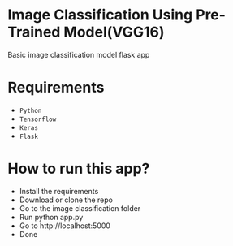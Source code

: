 # Image Classification Using Pre-Trained Model(VGG16)
Basic image classification model flask app 

# Requirements 
-   `Python`
- `Tensorflow`
-   `Keras`
-   `Flask`

# How to run this app?
- Install the requirements
- Download or clone the repo
- Go to the image classification folder
- Run python app.py
- Go to http://localhost:5000
- Done

